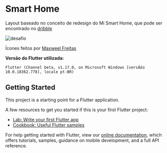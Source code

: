 # Smart Home
Layout baseado no conceito de redesign do Mi Smart Home, que pode ser encontrado no [dribble](https://dribbble.com/shots/5137383--Mi-Smart-Home-Outside-view-1)

![desafio](https://user-images.githubusercontent.com/16373553/79682214-ced19100-81f6-11ea-82e5-22637113374b.gif)

Ícones feitos por [Maxweel Freitas](https://github.com/MaxweelFreitas)

**Versão do Flutter utilizada:**
```
Flutter (Channel beta, v1.17.0, on Microsoft Windows [versÃ£o 10.0.18362.778], locale pt-BR)
```

## Getting Started

This project is a starting point for a Flutter application.

A few resources to get you started if this is your first Flutter project:

- [Lab: Write your first Flutter app](https://flutter.dev/docs/get-started/codelab)
- [Cookbook: Useful Flutter samples](https://flutter.dev/docs/cookbook)

For help getting started with Flutter, view our
[online documentation](https://flutter.dev/docs), which offers tutorials,
samples, guidance on mobile development, and a full API reference.

